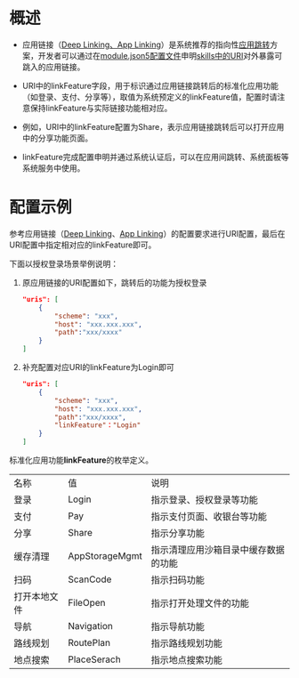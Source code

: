 # 概述

- 应用链接（[Deep Linking](https://gitee.com/openharmony/docs/blob/master/zh-cn/application-dev/application-models/deep-linking-startup.md)[、App Linking](https://gitee.com/openharmony/docs/blob/master/zh-cn/application-dev/application-models/app-linking-startup.md)）是系统推荐的指向性[应用跳转](https://gitee.com/openharmony/docs/blob/master/zh-cn/application-dev/application-models/link-between-apps-overview.md)方案，开发者可以通过在[module.json5配置文件](https://gitee.com/openharmony/docs/blob/master/zh-cn/application-dev/quick-start/module-configuration-file.md)申明[skills中的URI](https://gitee.com/openharmony/docs/blob/master/zh-cn/application-dev/quick-start/module-configuration-file.md#skills标签)对外暴露可跳入的应用链接。

- URI中的linkFeature字段，用于标识通过应用链接跳转后的标准化应用功能（如登录、支付、分享等），取值为系统预定义的linkFeature值，配置时请注意保持linkFeature与实际链接功能相对应。

- 例如，URI中的linkFeature配置为Share，表示应用链接跳转后可以打开应用中的分享功能页面。 

- linkFeature完成配置申明并通过系统认证后，可以在应用间跳转、系统面板等系统服务中使用。

# 配置示例

参考应用链接（[Deep Linking](https://gitee.com/openharmony/docs/blob/master/zh-cn/application-dev/application-models/deep-linking-startup.md)、[App Linking](https://gitee.com/openharmony/docs/blob/master/zh-cn/application-dev/application-models/app-linking-startup.md)）的配置要求进行URI配置，最后在URI配置中指定相对应的linkFeature即可。

下面以授权登录场景举例说明：

1. 原应用链接的URI配置如下，跳转后的功能为授权登录
    ```json
    "uris": [
        {
            "scheme": "xxx",
            "host": "xxx.xxx.xxx",
            "path":"xxx/xxxx"
        }
    ]
    ```

1. 补充配置对应URI的linkFeature为Login即可
    ```json
    "uris": [
        {
            "scheme": "xxx",
            "host": "xxx.xxx.xxx",
            "path":"xxx/xxxx",
            "linkFeature"："Login" 
        }
    ]
    ```

标准化应用功能**linkFeature**的枚举定义。

||||
|---|---|---|
|名称|值|说明|
|登录|Login|指示登录、授权登录等功能|
|支付|Pay|指示支付页面、收银台等功能|
|分享|Share|指示分享功能|
|缓存清理|AppStorageMgmt|指示清理应用沙箱目录中缓存数据的功能|
|扫码|ScanCode|指示扫码功能|
|打开本地文件|FileOpen|指示打开处理文件的功能|
|导航|Navigation|指示导航功能|
|路线规划|RoutePlan|指示路线规划功能|
|地点搜索|PlaceSerach|指示地点搜索功能|
